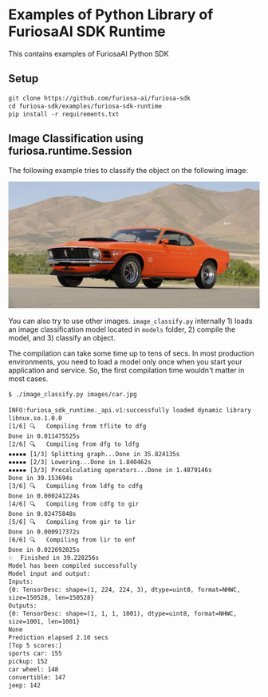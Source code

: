 # Examples of Python Library of FuriosaAI SDK Runtime

This contains examples of FuriosaAI Python SDK

## Setup
```
git clone https://github.com/furiosa-ai/furiosa-sdk
cd furiosa-sdk/examples/furiosa-sdk-runtime
pip install -r requirements.txt
```

## Image Classification using furiosa.runtime.Session

The following example tries to classify the object on the following image:

![A Car](images/car.jpg)

You can also try to use other images. `image_classify.py` internally 1) loads an image classification model located in `models` folder, 2) compile the model, and 3) classify an object.

The compilation can take some time up to tens of secs. In most production environments, you need to load a model only once when you start your application and service. So, the first compilation time wouldn't matter in most cases.

```
$ ./image_classify.py images/car.jpg

INFO:furiosa_sdk_runtime._api.v1:successfully loaded dynamic library libnux.so.1.0.0
[1/6] 🔍   Compiling from tflite to dfg
Done in 0.011475525s
[2/6] 🔍   Compiling from dfg to ldfg
▪▪▪▪▪ [1/3] Splitting graph...Done in 35.824135s
▪▪▪▪▪ [2/3] Lowering...Done in 1.840462s
▪▪▪▪▪ [3/3] Precalculating operators...Done in 1.4879146s
Done in 39.153694s
[3/6] 🔍   Compiling from ldfg to cdfg
Done in 0.000241224s
[4/6] 🔍   Compiling from cdfg to gir
Done in 0.02475848s
[5/6] 🔍   Compiling from gir to lir
Done in 0.000917372s
[6/6] 🔍   Compiling from lir to enf
Done in 0.022692025s
✨  Finished in 39.228256s
Model has been compiled successfully
Model input and output:
Inputs:
{0: TensorDesc: shape=(1, 224, 224, 3), dtype=uint8, format=NHWC, size=150528, len=150528}
Outputs:
{0: TensorDesc: shape=(1, 1, 1, 1001), dtype=uint8, format=NHWC, size=1001, len=1001}
None
Prediction elapsed 2.10 secs
[Top 5 scores:]
sports car: 155
pickup: 152
car wheel: 148
convertible: 147
jeep: 142
```
